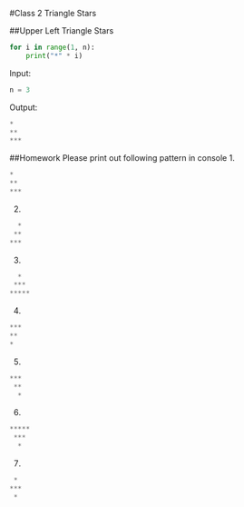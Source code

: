 #Class 2 Triangle Stars

##Upper Left Triangle Stars

```python
for i in range(1, n):
	print("*" * i)
```

Input: 
```python
n = 3
```
Output:
```python
*
**
***
```

##Homework
Please print out following pattern in console
1. 
```python
*
**
***
```
2. 
```python
  *
 **
*** 
```
3. 
```python
  *
 ***
*****
```
4. 
```python
***
**
*
```
5.
```python
***
 **
  *
```
6.
```python
*****
 ***
  *
```
7.
```python
 *
***
 *
```
